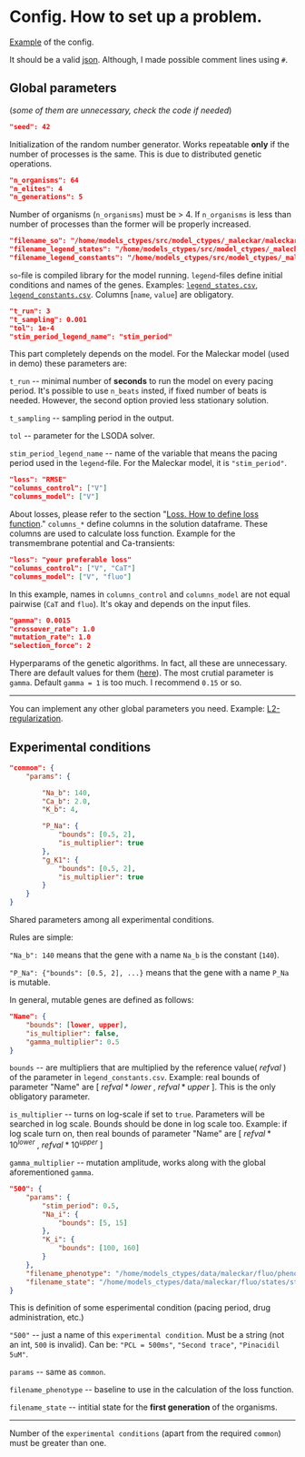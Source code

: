 # Config. How to set up a problem.

[Example](../configs/config_maleckar.json) of the config.

It should be a valid [json](https://www.json.org/json-en.html).
Although, I made possible comment lines using `#`.

## Global parameters
(*some of them are unnecessary, check the code if needed*)
```json
"seed": 42
```
Initialization of the random number generator.
Works repeatable **only** if the number of processes is the same.
This is due to distributed genetic operations.

```json
"n_organisms": 64
"n_elites": 4
"n_generations": 5
```
Number of organisms (`n_organisms`) must be > 4. If `n_organisms` is less than number of processes than the former will be properly increased.

```json
"filename_so": "/home/models_ctypes/src/model_ctypes/_maleckar/maleckar.so"
"filename_legend_states": "/home/models_ctypes/src/model_ctypes/_maleckar/legend_states.csv"
"filename_legend_constants": "/home/models_ctypes/src/model_ctypes/_maleckar/legend_constants.csv"
```

`so`-file is compiled library for the model running. `legend`-files define initial conditions and names of the genes.
Examples: [`legend_states.csv`](https://github.com/humanphysiologylab/models_ctypes/blob/demo-maleckar/src/model_ctypes/_maleckar/legend_states.csv), [`legend_constants.csv`](https://github.com/humanphysiologylab/models_ctypes/blob/demo-maleckar/src/model_ctypes/_maleckar/legend_constants.csv).
Columns [`name`, `value`] are obligatory.

```json
"t_run": 3
"t_sampling": 0.001
"tol": 1e-4
"stim_period_legend_name": "stim_period"
```

This part completely depends on the model. For the Maleckar model (used in demo) these parameters are:

`t_run` -- minimal number of **seconds** to run the model on every pacing period.
It's possible to use `n_beats` insted, if fixed number of beats is needed.
However, the second option provied less stationary solution.

`t_sampling` -- sampling period in the output.

`tol` -- parameter for the LSODA solver.

`stim_period_legend_name` -- name of the variable that means the pacing period used in the `legend`-file. For the Maleckar model, it is `"stim_period"`.

```json
"loss": "RMSE"
"columns_control": ["V"]
"columns_model": ["V"]
```

About losses, please refer to the section "[Loss. How to define loss function](./loss.md)."
`columns_*` define columns in the solution dataframe.
These columns are used to calculate loss function. 
Example for the transmembrane potential and Ca-transients:
```json
"loss": "your preferable loss"
"columns_control": ["V", "CaT"]
"columns_model": ["V", "fluo"]
```
In this example, names in `columns_control` and `columns_model` are not equal pairwise (`CaT` and `fluo`). It's okay and depends on the input files.

```json
"gamma": 0.0015
"crossover_rate": 1.0
"mutation_rate": 1.0
"selection_force": 2
```
Hyperparams of the genetic algorithms.
In fact, all these are unnecessary.
There are default values for them ([here](https://github.com/humanphysiologylab/mpi_scripts/blob/a1fdb8ace7af8d759c026393ab00b67ca20a97c3/mpi_scripts/voigt/io_utils.py#L120)). The most crutial parameter is `gamma`.
Default `gamma = 1` is too much. I recommend `0.15` or so.

---

You can implement any other global parameters you need.
Example: [L2-regularization](https://github.com/humanphysiologylab/mpi_scripts/blob/a1fdb8ace7af8d759c026393ab00b67ca20a97c3/mpi_scripts/voigt/loss_utils.py#L178).

## Experimental conditions

```json
"common": {
    "params": {

        "Na_b": 140,
        "Ca_b": 2.0,
        "K_b": 4,

        "P_Na": {
            "bounds": [0.5, 2],
            "is_multiplier": true
        },
        "g_K1": {
            "bounds": [0.5, 2],
            "is_multiplier": true
        }
    }
}
```

Shared parameters among all experimental conditions.

Rules are simple:

`"Na_b": 140` means that the gene with a name `Na_b` is the constant (`140`).

`"P_Na": {"bounds": [0.5, 2], ...}` means that the gene with a name `P_Na` is mutable.

In general, mutable genes are defined as follows:
```json
"Name": {
    "bounds": [lower, upper],
    "is_multiplier": false,
    "gamma_multiplier": 0.5
}
```

`bounds` -- are multipliers that are multiplied by the reference value( $refval$ ) of the parameter in `legend_constants.csv`. Example: real bounds of parameter "Name" are  [ $refval * lower$ , $refval * upper$ ]. This is the only obligatory parameter.

`is_multiplier` -- turns on log-scale if set to `true`. Parameters will be searched in log scale. Bounds should be done in log scale too. Example: if log scale turn on, then  real bounds of parameter "Name" are  [ $refval * 10^{lower}$ , $refval * 10^{upper}$ ]

`gamma_multiplier` -- mutation amplitude, works along with the global aforementioned `gamma`.

```json
"500": {
    "params": {
        "stim_period": 0.5,
        "Na_i": {
            "bounds": [5, 15]
        },
        "K_i": {
            "bounds": [100, 160]
        }
    },
    "filename_phenotype": "/home/models_ctypes/data/maleckar/fluo/phenotypes/phenotype_500.csv",
    "filename_state": "/home/models_ctypes/data/maleckar/fluo/states/state_500.csv"
}
```
This is definition of some esperimental condition (pacing period, drug administration, etc.)

`"500"` -- just a name of this `experimental condition`. Must be a string (not an int, `500` is invalid). Can be: `"PCL = 500ms"`, `"Second trace"`, `"Pinacidil 5uM"`.

`params` -- same as `common`.

`filename_phenotype` -- baseline to use in the calculation of the loss function.

`filename_state` -- intitial state for the **first generation** of the organisms.

---

Number of the `experimental conditions` (apart from the required `common`) must be greater than one.
